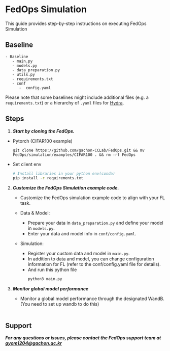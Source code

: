 # FedOps Simulation

This guide provides step-by-step instructions on executing FedOps Simulation

## Baseline
 
```shell
- Baseline
   - main.py
   - models.py
   - data_preparation.py
   - utils.py
   - requirements.txt
   - conf
      -  config.yaml
```
Please note that some baselines might include additional files (e.g. a `requirements.txt`) or a hierarchy of `.yaml` files for [Hydra](https://hydra.cc/).


## Steps

1. ***Start by cloning the FedOps.***

- Pytorch (CIFAR100 example)
   ```shell
   git clone https://github.com/gachon-CCLab/FedOps.git && mv FedOps/simulation/examples/CIFAR100 . && rm -rf FedOps
   ```
- Set client env

   ```bash
   # Install libraries in your python env(conda)
   pip install -r requirements.txt
   ```

2. ***Customize the FedOps Simulation example code.***
   - Customize the FedOps simulation example code to align with your FL task.

   - Data & Model:
      - Prepare your data in `data_preparation.py` and define your model in `models.py`.
      - Enter your data and model info in `conf/config.yaml`.

   - Simulation:
     - Register your custom data and model in `main.py`.
     - In addition to data and model, you can change configuration information for FL (refer to the conf/config.yaml file for details).
     - And run this python file
         ```bash
         python3 main.py
         ```
     
     
3. ***Monitor global model performance*** 
   - Monitor a global model performance through the designated WandB.(You need to set up wandb to do this)
   <br></br>

## Support
***For any questions or issues, please contact the FedOps support team at gyom1204@gachon.ac.kr***
